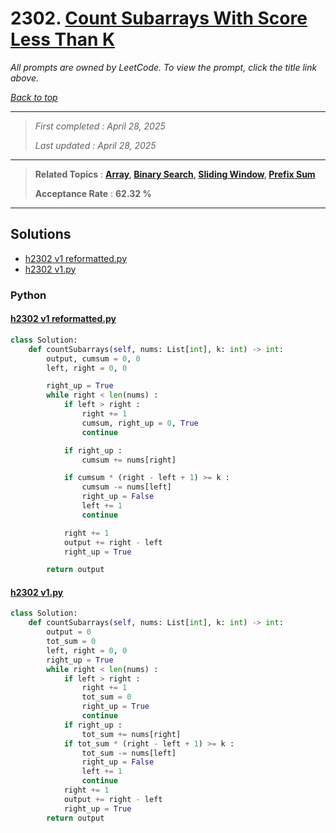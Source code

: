 # 2302. [Count Subarrays With Score Less Than K](<https://leetcode.com/problems/count-subarrays-with-score-less-than-k>)

*All prompts are owned by LeetCode. To view the prompt, click the title link above.*

*[Back to top](<../README.md>)*

------

> *First completed : April 28, 2025*
>
> *Last updated : April 28, 2025*

------

> **Related Topics** : **[Array](<by_topic/Array.md>), [Binary Search](<by_topic/Binary Search.md>), [Sliding Window](<by_topic/Sliding Window.md>), [Prefix Sum](<by_topic/Prefix Sum.md>)**
>
> **Acceptance Rate** : **62.32 %**

------

## Solutions

- [h2302 v1 reformatted.py](<../my-submissions/h2302 v1 reformatted.py>)
- [h2302 v1.py](<../my-submissions/h2302 v1.py>)
### Python
#### [h2302 v1 reformatted.py](<../my-submissions/h2302 v1 reformatted.py>)
```Python
class Solution:
    def countSubarrays(self, nums: List[int], k: int) -> int:
        output, cumsum = 0, 0
        left, right = 0, 0

        right_up = True
        while right < len(nums) :
            if left > right :
                right += 1
                cumsum, right_up = 0, True
                continue

            if right_up :
                cumsum += nums[right]

            if cumsum * (right - left + 1) >= k :
                cumsum -= nums[left]
                right_up = False
                left += 1
                continue

            right += 1
            output += right - left
            right_up = True

        return output
```

#### [h2302 v1.py](<../my-submissions/h2302 v1.py>)
```Python
class Solution:
    def countSubarrays(self, nums: List[int], k: int) -> int:
        output = 0
        tot_sum = 0
        left, right = 0, 0
        right_up = True
        while right < len(nums) :
            if left > right :
                right += 1
                tot_sum = 0
                right_up = True
                continue
            if right_up :
                tot_sum += nums[right]
            if tot_sum * (right - left + 1) >= k :
                tot_sum -= nums[left]
                right_up = False
                left += 1
                continue
            right += 1
            output += right - left
            right_up = True
        return output
```

